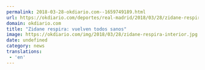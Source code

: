```yaml
---
permalink: 2018-03-28-okdiario.com--1659749189.html
url: https://okdiario.com/deportes/real-madrid/2018/03/28/zidane-respira-vuelven-todos-sanos-2038121
domain: okdiario.com
title: "Zidane respira: vuelven todos sanos"
image: https://okdiario.com/img/2018/03/28/zidane-respira-interior.jpg
date: undefined
category: news
translations: 
 - 'en'
---
```


